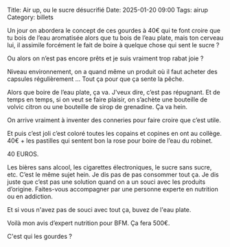 Title: Air up, ou le sucre désucrifié
Date: 2025-01-20 09:00
Tags: airup
Category: billets

Un jour on abordera le concept de ces gourdes à 40€ qui te font croire que tu bois de l’eau aromatisée alors que tu bois de l’eau plate, mais ton cerveau lui, il assimile forcément le fait de boire à quelque chose qui sent le sucre ?

Ou alors on n’est pas encore prêts et je suis vraiment trop rabat joie ?

Niveau environnement, on a quand même un produit où il faut acheter des capsules régulièrement …
Tout ça pour que ça sente la pêche.

Alors que boire de l’eau plate, ça va. J'veux dire, c’est pas répugnant.
Et de temps en temps, si on veut se faire plaisir, on s’achète une bouteille de volvic citron ou une bouteille de sirop de grenadine. Ça va hein.

On arrive vraiment à inventer des conneries pour faire croire que c’est utile.

Et puis c’est joli c’est coloré toutes les copains et copines en ont au collège.
40€ + les pastilles qui sentent bon la rose pour boire de l’eau du robinet.

40 EUROS.

Les bières sans alcool, les cigarettes électroniques, le sucre sans sucre, etc. C’est le même sujet hein.
Je dis pas de pas consommer tout ça.
Je dis juste que c’est pas une solution quand on a un souci avec les produits d’origine. Faites-vous accompagner par une personne experte en nutrition ou en addiction.

Et si vous n'avez pas de souci avec tout ça, buvez de l'eau plate.

Voilà mon avis d’expert nutrition pour BFM.
Ça fera 500€.

C'est qui les gourdes ?
